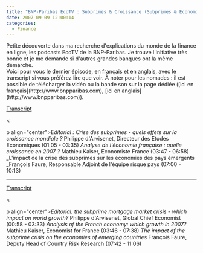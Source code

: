 ```yaml
---
title: "BNP-Paribas EcoTV : Subprimes & Croissance (Subprimes & Economic Growth)"
date: 2007-09-09 12:00:14
categories:
  - Finance
---
```


<div>Petite découverte dans ma recherche d'explications du monde de la finance en ligne, les podcasts EcoTV de la BNP-Paribas. Je trouve l'initiative très bonne et je me demande si d'autres grandes banques ont la même démarche.</div>

<div></div>

<div>Voici pour vous le dernier épisode, en français et en anglais, avec le transcript si vous préférez lire que voir. À noter pour les nomades&nbsp;: il est possible de télécharger la vidéo ou la bande son sur la page dédiée ([ici en français](http://www.bnpparibas.com), [ici en anglais](http://www.bnpparibas.com)).</div>

<div></div>

<div></div>

[Transcript](http://www.bnpparibas.com)

&lt;

p align="center">_Editorial&nbsp;: Crise des subprimes - quels effets sur la croissance mondiale&nbsp;?_
Philippe d'Arvisenet, Directeur des Etudes Economiques
(01:05 - 03:35)
_Analyse de l'économie française&nbsp;: quelle croissance en 2007&nbsp;?_
Mathieu Kaiser, Economiste France
(03:47 - 06:58)
_L'impact de la crise des subprimes sur les économies des pays émergents
_François Faure, Responsable Adjoint de l'équipe risque pays
(07:00 - 10:13)

* * *

[Transcript](http://www.bnpparibas.com)

&lt;

p align="center">_Editorial: the subprime mortgage market crisis - which impact on world growth?_
Philippe d'Arvisenet, Global Chief Economist
(00:58 - 03:33)
_Analysis of the French economy: which growth in 2007?_
Mathieu Kaiser, Economist for France
(03:46 - 07:38)
_The impact of the subprime crisis on the economies of emerging countries_
François Faure, Deputy Head of Country Risk Research
(07:42 - 11:06)